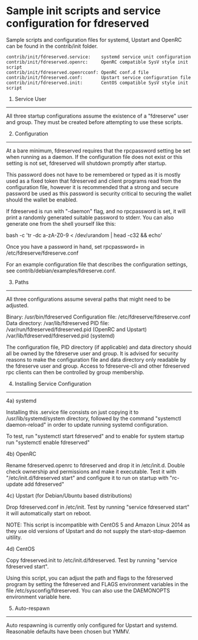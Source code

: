 Sample init scripts and service configuration for fdreserved
==========================================================

Sample scripts and configuration files for systemd, Upstart and OpenRC
can be found in the contrib/init folder.

    contrib/init/fdreserved.service:    systemd service unit configuration
    contrib/init/fdreserved.openrc:     OpenRC compatible SysV style init script
    contrib/init/fdreserved.openrcconf: OpenRC conf.d file
    contrib/init/fdreserved.conf:       Upstart service configuration file
    contrib/init/fdreserved.init:       CentOS compatible SysV style init script

1. Service User
---------------------------------

All three startup configurations assume the existence of a "fdreserve" user
and group.  They must be created before attempting to use these scripts.

2. Configuration
---------------------------------

At a bare minimum, fdreserved requires that the rpcpassword setting be set
when running as a daemon.  If the configuration file does not exist or this
setting is not set, fdreserved will shutdown promptly after startup.

This password does not have to be remembered or typed as it is mostly used
as a fixed token that fdreserved and client programs read from the configuration
file, however it is recommended that a strong and secure password be used
as this password is security critical to securing the wallet should the
wallet be enabled.

If fdreserved is run with "-daemon" flag, and no rpcpassword is set, it will
print a randomly generated suitable password to stderr.  You can also
generate one from the shell yourself like this:

bash -c 'tr -dc a-zA-Z0-9 < /dev/urandom | head -c32 && echo'

Once you have a password in hand, set rpcpassword= in /etc/fdreserve/fdreserve.conf

For an example configuration file that describes the configuration settings,
see contrib/debian/examples/fdreserve.conf.

3. Paths
---------------------------------

All three configurations assume several paths that might need to be adjusted.

Binary:              /usr/bin/fdreserved
Configuration file:  /etc/fdreserve/fdreserve.conf
Data directory:      /var/lib/fdreserved
PID file:            /var/run/fdreserved/fdreserved.pid (OpenRC and Upstart)
                     /var/lib/fdreserved/fdreserved.pid (systemd)

The configuration file, PID directory (if applicable) and data directory
should all be owned by the fdreserve user and group.  It is advised for security
reasons to make the configuration file and data directory only readable by the
fdreserve user and group.  Access to fdreserve-cli and other fdreserved rpc clients
can then be controlled by group membership.

4. Installing Service Configuration
-----------------------------------

4a) systemd

Installing this .service file consists on just copying it to
/usr/lib/systemd/system directory, followed by the command
"systemctl daemon-reload" in order to update running systemd configuration.

To test, run "systemctl start fdreserved" and to enable for system startup run
"systemctl enable fdreserved"

4b) OpenRC

Rename fdreserved.openrc to fdreserved and drop it in /etc/init.d.  Double
check ownership and permissions and make it executable.  Test it with
"/etc/init.d/fdreserved start" and configure it to run on startup with
"rc-update add fdreserved"

4c) Upstart (for Debian/Ubuntu based distributions)

Drop fdreserved.conf in /etc/init.  Test by running "service fdreserved start"
it will automatically start on reboot.

NOTE: This script is incompatible with CentOS 5 and Amazon Linux 2014 as they
use old versions of Upstart and do not supply the start-stop-daemon uitility.

4d) CentOS

Copy fdreserved.init to /etc/init.d/fdreserved. Test by running "service fdreserved start".

Using this script, you can adjust the path and flags to the fdreserved program by
setting the fdreserved and FLAGS environment variables in the file
/etc/sysconfig/fdreserved. You can also use the DAEMONOPTS environment variable here.

5. Auto-respawn
-----------------------------------

Auto respawning is currently only configured for Upstart and systemd.
Reasonable defaults have been chosen but YMMV.
